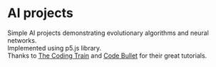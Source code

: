 # AI projects
Simple AI projects demonstrating evolutionary algorithms and neural networks.<br/>
Implemented using p5.js library.<br/>
Thanks to [The Coding Train](https://www.youtube.com/channel/UCvjgXvBlbQiydffZU7m1_aw) and [Code Bullet](https://www.youtube.com/channel/UC0e3QhIYukixgh5VVpKHH9Q) for their great tutorials.
